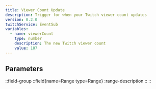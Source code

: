 ```yaml
---
title: Viewer Count Update
description: Trigger for when your Twitch viewer count updates
version: 0.2.0
twitchService: EventSub
variables:
  - name: viewerCount
    type: number
    description: The new Twitch viewer count
    value: 187
---
```


## Parameters
::field-group
  ::field{name=Range type=Range}
    :range-description
  ::
::